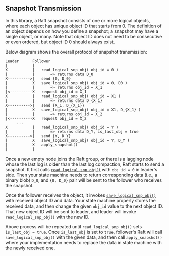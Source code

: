 Snapshot Transmission
---------------------

In this library, a Raft snapshot consists of one or more logical objects, where each object has unique object ID that starts from 0. The definition of an object depends on how you define a snapshot; a snapshot may have a single object, or many. Note that object ID does not need to be consecutive or even ordered, but object ID 0 should always exist.

Below diagram shows the overall protocol of snapshot transmission:
```
Leader      Follower
|           |
X           |   read_logical_snp_obj( obj_id = 0 )
|           |       => returns data D_0
X---------->|   send {0, D_0}
|           X   save_logical_snp_obj( obj_id = 0, D0 )
|           |       => returns obj_id = X_1
|<----------X   request obj_id = X_1
X           |   read_logical_snp_obj( obj_id = X1 )
|           |       => returns data D_{X_1}
X---------->|   send {X_1, D_{X_1}}
|           X   save_logical_snp_obj( obj_id = X1, D_{X_1} )
|           |       => returns obj_id = X_2
|<----------X   request obj_id = X_2
     ...
X           |   read_logical_snp_obj( obj_id = Y )
|           |       => returns data D_Y, is_last_obj = true
X---------->|   send {Y, D_Y}
|           X   save_logical_snp_obj( obj_id = Y, D_Y )
|           X   apply_snapshot()
|           |
```

Once a new empty node joins the Raft group, or there is a lagging node whose the last log is older than the last log compaction, Raft starts to send a snapshot. It first calls [`read_logical_snp_obj()`](../include/state_machine.hxx) with `obj_id = 0` in leader's side. Then your state machine needs to return corresponding data (i.e., a binary blob) `D_0`, and `{0, D_0}` pair will be sent to the follower who receives the snapshot.

Once the follower receives the object, it invokes [`save_logical_snp_obj()`](../include/state_machine.hxx) with received object ID and data. Your state machine properly stores the received data, and then change the given `obj_id` value to the next object ID. That new object ID will be sent to leader, and leader will invoke `read_logical_snp_obj()` with the new ID.

Above process will be repeated until `read_logical_snp_obj()` sets `is_last_obj = true`. Once `is_last_obj` is set to `true`, follower's Raft will call `save_logical_snp_obj()` with the given data, and then call `apply_snapshot()` where your implementation needs to replace the data in state machine with the newly received one.
